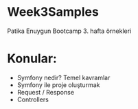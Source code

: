 # Week3Samples

Patika Enuygun Bootcamp 3. hafta örnekleri

# Konular:
- Symfony nedir? Temel kavramlar
- Symfony ile proje oluşturmak
- Request / Response 
- Controllers
